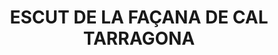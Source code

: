 ---
layout: patrimoni-details
title:  "ESCUT DE LA FAÇANA DE CAL TARRAGONA"
alt_title: null
class: "Element"
area: null
protection: null
addition_date: null
cat_code: null
cbp_code: "BCIN CH07"
image: "Escut_Facana_Cal_Tarragona.jpg"
card: null
collections: ["patrimoni-arquitectonic", "bcin-previstos-cbp"]
coordinates:
  - group1:
        - [1.460608580944843, 42.357967312097763]
        - [1.460625384106278, 42.357969920532277]
        - [1.460624456557322, 42.357892765438379]
        - [1.460602814096961, 42.357890985560225]
        - [1.460608179485003, 42.357967306706513]
        - [1.460608580944843, 42.357967312097763]
---
